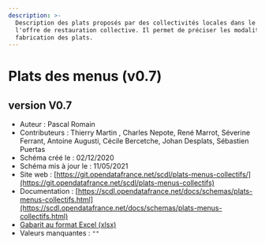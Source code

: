 ```yaml
---
description: >-
  Description des plats proposés par des collectivités locales dans le cadre de
  l'offre de restauration collective. Il permet de préciser les modalités de
  fabrication des plats.
---
```


# Plats des menus \(v0.7\)

## version V0.7 <a id="contexte"></a>

* Auteur : Pascal Romain
* Contributeurs : Thierry Martin , Charles Nepote, René Marrot, Séverine Ferrant, Antoine Augusti, Cécile Bercetche, Johan Desplats, Sébastien Puertas
* Schéma créé le : 02/12/2020
* Schéma mis à jour le : 11/05/2021
* Site web : [https://git.opendatafrance.net/scdl/plats-menus-collectifs/](https://git.opendatafrance.net/scdl/plats-menus-collectifs)
* Documentation : [https://scdl.opendatafrance.net/docs/schemas/plats-menus-collectifs.html](https://scdl.opendatafrance.net/docs/schemas/plats-menus-collectifs.html)
* [Gabarit au format Excel \(xlsx\)](https://git.opendatafrance.net/scdl/plats-menus-collectifs/-/raw/master/examples/plats-collectifs_valide.xlsx?inline=false)
* Valeurs manquantes : `""`

